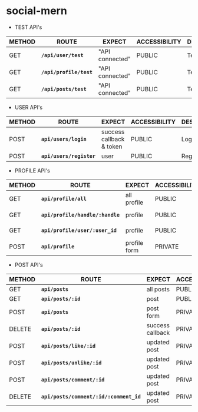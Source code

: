 # social-mern

- TEST API's

| METHOD 	  | ROUTE             	      |EXPECT            	  | ACCESSIBILITY 	| DESCRIPTION 	|
|--------	  |-------------------	      |-----------------	  |---------------	|-------------	|
| GET    	  | **`/api/user/test`**    	| "API connected" 	  | PUBLIC        	| Test route  	|
| GET    	  | **`/api/profile/test`** 	| "API connected" 	  | PUBLIC        	| Test route  	|
| GET    	  | **`/api/posts/test`**   	| "API connected" 	  | PUBLIC        	| Test route  	|


- USER API's

| METHOD 	  | ROUTE                   	| EXPECT          	| ACCESSIBILITY 	| DESCRIPTION 	|
|--------	  |-------------------       	|-----------------	|---------------	|-------------	|
| POST    	| **`api/users/login`**    	| success callback & token 	| PUBLIC        	| Login route  	|
| POST    	| **`api/users/register`** 	| user            	| PUBLIC        	| Register route|



- PROFILE API's

| METHOD 	  | ROUTE             	              | EXPECT          	| ACCESSIBILITY 	| DESCRIPTION 	|
|--------	  |-------------------	              |-----------------	|---------------	|-------------	|
| GET    	  | **`api/profile/all`**  	          | all profile     	| PUBLIC        	| all profile  	|
| GET    	  | **`api/profile/handle/:handle`** 	| profile         	| PUBLIC        	| handle  *e.g.* `/handle/saurabh` |
| GET    	  | **`api/profile/user/:user_id`**	  | profile         	| PUBLIC        	| user profile  *e.g.* `/user/5j3jwhb7rsgf87u` |
| POST      | **`api/profile`**                 | profile form     	| PRIVATE       	| edit OR create profile  |

- POST API's

| METHOD 	  | ROUTE             	              | EXPECT          	| ACCESSIBILITY 	| DESCRIPTION 	|
|--------	  |-------------------	              |-----------------	|---------------	|-------------	|
| GET    	  | **`api/posts`**  	                | all posts        	| PUBLIC        	| all posts    	|
| GET    	  | **`api/posts/:id`** 	            | post         	    | PUBLIC        	| *e.g.* `/posts/34wre4546er56e` |
| POST    	| **`api/posts`**  	                | post form       	| PRIVATE        	| create post   |
| DELETE    | **`api/posts/:id`**               | success callback  | PRIVATE       	| delete post *e.g.* `/posts/34wre4546er56e`  |
| POST    	| **`api/posts/like/:id`**  	      | updated post      | PRIVATE        	| like post  *e.g.* `/posts/like/34wre4546er56e`|
| POST    	| **`api/posts/unlike/:id`**  	    | updated post      | PRIVATE      | unlike post  *e.g.* `/posts/unlike/34wre4546er56e`|
| POST    	| **`api/posts/comment/:id`**  	  | updated post    | PRIVATE      | comment post  *e.g.* `/posts/comment/34wre4546er56e`|
| DELETE | **`api/posts/comment/:id/:comment_id`** | updated post | PRIVATE| delete comment  *e.g.* `/posts/comment/4ses5hjwjg/57ywegf7estfiueg7`|





